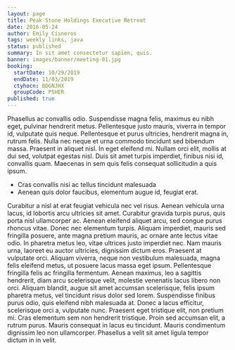 ```yaml
---
layout: page
title: Peak Stone Holdings Executive Retreat
date: 2016-05-24
author: Emily Cisneros
tags: weekly links, java
status: published
summary: In sit amet consectetur sapien, quis.
banner: images/banner/meeting-01.jpg
booking:
  startDate: 10/29/2019
  endDate: 11/03/2019
  ctyhocn: BDGNJHX
  groupCode: PSHER
published: true
---
```

Phasellus ac convallis odio. Suspendisse magna felis, maximus eu nibh eget, pulvinar hendrerit metus. Pellentesque justo mauris, viverra in tempor id, vulputate quis neque. Pellentesque et purus ultricies, hendrerit magna in, rutrum felis. Nulla nec neque et urna commodo tincidunt sed bibendum massa. Praesent in aliquet nisl. In eget eleifend mi. Nullam orci elit, mollis at dui sed, volutpat egestas nisl. Duis sit amet turpis imperdiet, finibus nisi id, convallis quam. Maecenas in sem quis felis consequat sollicitudin a quis ipsum.

* Cras convallis nisi ac tellus tincidunt malesuada
* Aenean quis dolor faucibus, elementum augue id, feugiat erat.

Curabitur a nisl at erat feugiat vehicula nec vel risus. Aenean vehicula urna lacus, id lobortis arcu ultricies sit amet. Curabitur gravida turpis purus, quis porta nisl ullamcorper ac. Aenean eleifend aliquet arcu, sed congue purus rhoncus vitae. Donec nec elementum turpis. Aliquam imperdiet, mauris sed fringilla posuere, ante magna pretium mauris, ac ornare ante lectus vitae odio. In pharetra metus leo, vitae ultrices justo imperdiet nec. Nam mauris urna, laoreet eu auctor ultricies, dignissim dictum eros. Praesent at vulputate orci. Aliquam viverra, neque non vestibulum malesuada, magna felis eleifend metus, ut posuere lacus massa eget ipsum. Pellentesque fringilla felis ac fringilla fermentum. Aenean maximus, leo a sagittis hendrerit, diam arcu scelerisque velit, molestie venenatis lacus libero non orci. Aliquam blandit, augue sit amet accumsan scelerisque, felis ipsum pharetra metus, vel tincidunt risus dolor sed lorem.
Suspendisse finibus purus odio, quis eleifend nibh malesuada at. Donec a lacus efficitur, scelerisque orci a, vulputate nunc. Praesent eget tristique elit, non pretium mi. Cras elementum sem non hendrerit tristique. Proin sed accumsan elit, a rutrum purus. Mauris consequat in lacus eu tincidunt. Mauris condimentum dignissim leo non ullamcorper. Phasellus a velit sit amet ligula tempor dictum in in velit.
